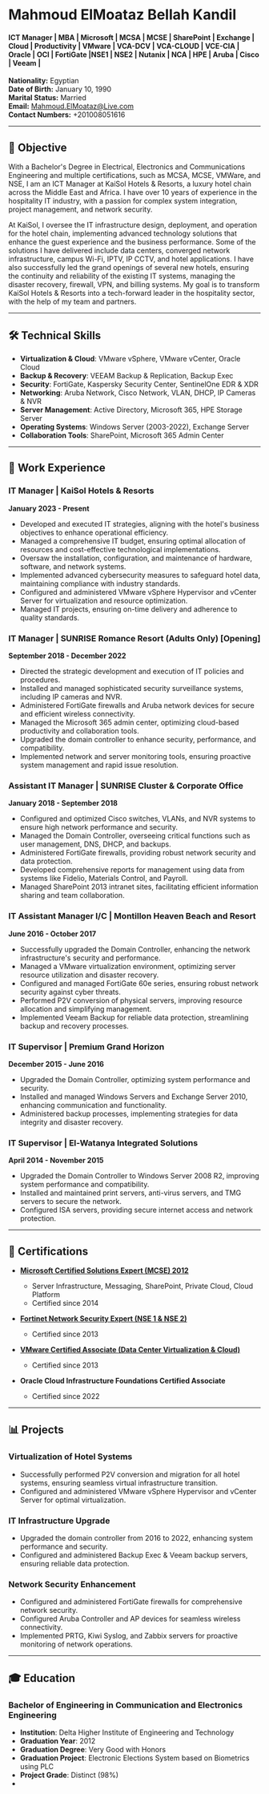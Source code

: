 # Mahmoud ElMoataz Bellah Kandil

#### ICT Manager | MBA | Microsoft | MCSA | MCSE | SharePoint | Exchange | Cloud | Productivity | VMware | VCA-DCV | VCA-CLOUD | VCE-CIA | Oracle | OCI | FortiGate |NSE1 | NSE2 | Nutanix | NCA | HPE | Aruba | Cisco | Veeam |

**Nationality:** Egyptian  
**Date of Birth:** January 10, 1990  
**Marital Status:** Married  
**Email:** [Mahmoud.ElMoataz@Live.com](mailto:Mahmoud.ElMoataz@Live.com)  
**Contact Numbers:** +201008051616

---

## 🎯 Objective
With a Bachelor's Degree in Electrical, Electronics and Communications Engineering and multiple certifications, such as MCSA, MCSE, VMWare, and NSE, I am an ICT Manager at KaiSol Hotels & Resorts, a luxury hotel chain across the Middle East and Africa. I have over 10 years of experience in the hospitality IT industry, with a passion for complex system integration, project management, and network security.

At KaiSol, I oversee the IT infrastructure design, deployment, and operation for the hotel chain, implementing advanced technology solutions that enhance the guest experience and the business performance. Some of the solutions I have delivered include data centers, converged network infrastructure, campus Wi-Fi, IPTV, IP CCTV, and hotel applications. I have also successfully led the grand openings of several new hotels, ensuring the continuity and reliability of the existing IT systems, managing the disaster recovery, firewall, VPN, and billing systems. My goal is to transform KaiSol Hotels & Resorts into a tech-forward leader in the hospitality sector, with the help of my team and partners.

---

## 🛠 Technical Skills
- **Virtualization & Cloud**: VMware vSphere, VMware vCenter, Oracle Cloud
- **Backup & Recovery**: VEEAM Backup & Replication, Backup Exec
- **Security**: FortiGate, Kaspersky Security Center, SentinelOne EDR & XDR
- **Networking**: Aruba Network, Cisco Network, VLAN, DHCP, IP Cameras & NVR
- **Server Management**: Active Directory, Microsoft 365, HPE Storage Server
- **Operating Systems**: Windows Server (2003-2022), Exchange Server
- **Collaboration Tools**: SharePoint, Microsoft 365 Admin Center

---

## 💼 Work Experience

### IT Manager | KaiSol Hotels & Resorts
**January 2023 - Present**  
- Developed and executed IT strategies, aligning with the hotel's business objectives to enhance operational efficiency.
- Managed a comprehensive IT budget, ensuring optimal allocation of resources and cost-effective technological implementations.
- Oversaw the installation, configuration, and maintenance of hardware, software, and network systems.
- Implemented advanced cybersecurity measures to safeguard hotel data, maintaining compliance with industry standards.
- Configured and administered VMware vSphere Hypervisor and vCenter Server for virtualization and resource optimization.
- Managed IT projects, ensuring on-time delivery and adherence to quality standards.

### IT Manager | SUNRISE Romance Resort (Adults Only) [Opening]
**September 2018 - December 2022**  
- Directed the strategic development and execution of IT policies and procedures.
- Installed and managed sophisticated security surveillance systems, including IP cameras and NVR.
- Administered FortiGate firewalls and Aruba network devices for secure and efficient wireless connectivity.
- Managed the Microsoft 365 admin center, optimizing cloud-based productivity and collaboration tools.
- Upgraded the domain controller to enhance security, performance, and compatibility.
- Implemented network and server monitoring tools, ensuring proactive system management and rapid issue resolution.

### Assistant IT Manager | SUNRISE Cluster & Corporate Office
**January 2018 - September 2018**  
- Configured and optimized Cisco switches, VLANs, and NVR systems to ensure high network performance and security.
- Managed the Domain Controller, overseeing critical functions such as user management, DNS, DHCP, and backups.
- Administered FortiGate firewalls, providing robust network security and data protection.
- Developed comprehensive reports for management using data from systems like Fidelio, Materials Control, and Payroll.
- Managed SharePoint 2013 intranet sites, facilitating efficient information sharing and team collaboration.

### IT Assistant Manager I/C | Montillon Heaven Beach and Resort
**June 2016 - October 2017**  
- Successfully upgraded the Domain Controller, enhancing the network infrastructure's security and performance.
- Managed a VMware virtualization environment, optimizing server resource utilization and disaster recovery.
- Configured and managed FortiGate 60e series, ensuring robust network security against cyber threats.
- Performed P2V conversion of physical servers, improving resource allocation and simplifying management.
- Implemented Veeam Backup for reliable data protection, streamlining backup and recovery processes.

### IT Supervisor | Premium Grand Horizon
**December 2015 - June 2016**  
- Upgraded the Domain Controller, optimizing system performance and security.
- Installed and managed Windows Servers and Exchange Server 2010, enhancing communication and functionality.
- Administered backup processes, implementing strategies for data integrity and disaster recovery.

### IT Supervisor | El-Watanya Integrated Solutions
**April 2014 - November 2015**  
- Upgraded the Domain Controller to Windows Server 2008 R2, improving system performance and compatibility.
- Installed and maintained print servers, anti-virus servers, and TMG servers to secure the network.
- Configured ISA servers, providing secure internet access and network protection.

---

## 📜 Certifications

- **[Microsoft Certified Solutions Expert (MCSE) 2012](https://learn.microsoft.com/en-us/users/mahmoudelmoataz/transcript)**
  - Server Infrastructure, Messaging, SharePoint, Private Cloud, Cloud Platform
  - Certified since 2014

- **[Fortinet Network Security Expert (NSE 1 & NSE 2)](https://training.fortinet.com/mod/customcert/verify_certificate.php)**
  - Certified since 2013

- **[VMware Certified Associate (Data Center Virtualization & Cloud)](https://vmware.com/go/verifycert)**
  - Certified since 2013

- **Oracle Cloud Infrastructure Foundations Certified Associate**
  - Certified since 2022

---

## 📊 Projects

### Virtualization of Hotel Systems
- Successfully performed P2V conversion and migration for all hotel systems, ensuring seamless virtual infrastructure transition.
- Configured and administered VMware vSphere Hypervisor and vCenter Server for optimal virtualization.

### IT Infrastructure Upgrade
- Upgraded the domain controller from 2016 to 2022, enhancing system performance and security.
- Configured and administered Backup Exec & Veeam backup servers, ensuring reliable data protection.

### Network Security Enhancement
- Configured and administered FortiGate firewalls for comprehensive network security.
- Configured Aruba Controller and AP devices for seamless wireless connectivity.
- Implemented PRTG, Kiwi Syslog, and Zabbix servers for proactive monitoring of network operations.

---

## 🎓 Education

### Bachelor of Engineering in Communication and Electronics Engineering
- **Institution**: Delta Higher Institute of Engineering and Technology
- **Graduation Year**: 2012
- **Graduation Degree**: Very Good with Honors
- **Graduation Project**: Electronic Elections System based on Biometrics using PLC
- **Project Grade**: Distinct (98%)
- 
